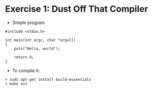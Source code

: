 # Exercise 1: Dust Off That Compiler

* Simple program
```
#include <stdio.h>

int main(int argc, char *argv[])
{
    puts("Hello, world");

    return 0;
}
```

* To compile it:
```
> sudo apt-get install build-essentials
> make ex1
```
